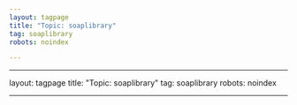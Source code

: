 ```yaml
---
layout: tagpage
title: "Topic: soaplibrary"
tag: soaplibrary
robots: noindex

---
```

---
layout: tagpage
title: "Topic: soaplibrary"
tag: soaplibrary
robots: noindex

---
